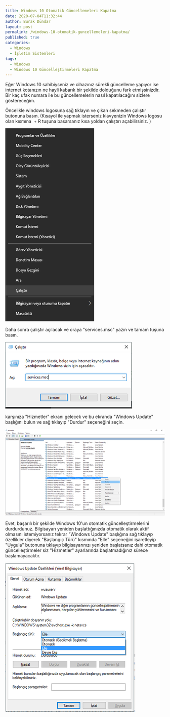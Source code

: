 ```yaml
---
title: Windows 10 Otomatik Güncellemeleri Kapatma
date: 2020-07-04T11:32:44
author: Burak Dündar
layout: post
permalink: /windows-10-otomatik-guncellemeleri-kapatma/
published: true
categories:
  - Windows
  - İşletim Sistemleri
tags:
  - Windows
  - Windows 10 Güncelleştirmeleri Kapatma
---
```

Eğer Windows 10 sahibiyseniz ve cihazınız sürekli güncelleme yapıyor ise internet kotanızın ne hayli kabarık bir şekilde dolduğunu fark etmişsinizdir. Bir kaç ufak numara ile bu güncellemelerin nasıl kapatılacağını sizlere göstereceğim.

Öncelikle windows logosuna sağ tıklayın ve çıkan sekmeden çalıştır butonuna basın. (Kısayol ile yapmak isterseniz klavyenizin Windows logosu olan kısmına  + R tuşuna basarsanız kısa yoldan çalıştırı açabilirsiniz. )

<img src="/uploads/calstr.png" class="img-fluid">

Daha sonra çalıştır açılacak ve oraya "services.msc" yazın ve tamam tuşuna basın.

<img src="/uploads/calistir.png" class="img-fluid">

karşınıza "Hizmetler" ekranı gelecek ve bu ekranda "Windows Update" başlığını bulun ve sağ tıklayıp "Durdur" seçeneğini seçin.

<img src="/uploads/hizmetler.png" class="img-fluid">

Evet, başarılı bir şekilde Windows 10'un otomatik güncelleştirmelerini durdurdunuz. Bilgisayarı yeniden başlattığınızda otomatik olarak aktif olmasını istemiyorsanız tekrar "Windows Update" başlığına sağ tıklayıp özellikler diyerek "Başlangıç Türü" kısmında "Elle" seçeneğini işaretleyip "Uygula" butonuna tıklayıp bilgisayarınızı yeniden başlatsanız dahi otomatik güncelleştirmeler siz "Hizmetler" ayarlarında başlatmadığınız sürece başlamayacaktır.

<img src="/uploads/baslangic.png" class="img-fluid">